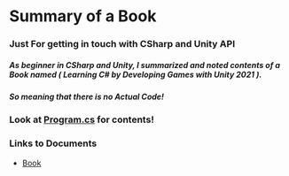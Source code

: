 # Summary of a Book

### Just For getting in touch with  CSharp and Unity API
##### As beginner in CSharp and Unity, I summarized and noted contents of a Book named ( Learning C# by Developing Games with Unity 2021 ).
##### So meaning that there is no Actual Code!

### Look at [Program.cs](https://github.com/msvoidev/Summary/blob/main/Program.cs) for contents!

### Links to Documents
* [Book](https://www.amazon.com/Learning-Developing-Games-Unity-2021/dp/1801813949)

